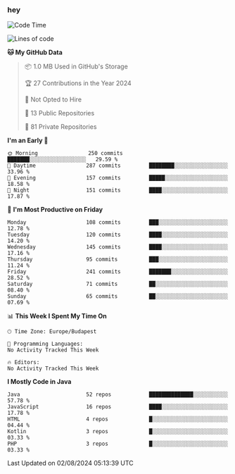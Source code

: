 ### hey

<!--START_SECTION:waka-->
![Code Time](http://img.shields.io/badge/Code%20Time-1%2C037%20hrs%202%20mins-blue)

![Lines of code](https://img.shields.io/badge/From%20Hello%20World%20I%27ve%20Written-1.1%20million%20lines%20of%20code-blue)

**🐱 My GitHub Data** 

> 📦 1.0 MB Used in GitHub's Storage 
 > 
> 🏆 27 Contributions in the Year 2024
 > 
> 🚫 Not Opted to Hire
 > 
> 📜 13 Public Repositories 
 > 
> 🔑 81 Private Repositories 
 > 
**I'm an Early 🐤** 

```text
🌞 Morning                250 commits         ███████░░░░░░░░░░░░░░░░░░   29.59 % 
🌆 Daytime                287 commits         ████████░░░░░░░░░░░░░░░░░   33.96 % 
🌃 Evening                157 commits         █████░░░░░░░░░░░░░░░░░░░░   18.58 % 
🌙 Night                  151 commits         ████░░░░░░░░░░░░░░░░░░░░░   17.87 % 
```
📅 **I'm Most Productive on Friday** 

```text
Monday                   108 commits         ███░░░░░░░░░░░░░░░░░░░░░░   12.78 % 
Tuesday                  120 commits         ████░░░░░░░░░░░░░░░░░░░░░   14.20 % 
Wednesday                145 commits         ████░░░░░░░░░░░░░░░░░░░░░   17.16 % 
Thursday                 95 commits          ███░░░░░░░░░░░░░░░░░░░░░░   11.24 % 
Friday                   241 commits         ███████░░░░░░░░░░░░░░░░░░   28.52 % 
Saturday                 71 commits          ██░░░░░░░░░░░░░░░░░░░░░░░   08.40 % 
Sunday                   65 commits          ██░░░░░░░░░░░░░░░░░░░░░░░   07.69 % 
```


📊 **This Week I Spent My Time On** 

```text
🕑︎ Time Zone: Europe/Budapest

💬 Programming Languages: 
No Activity Tracked This Week

🔥 Editors: 
No Activity Tracked This Week
```

**I Mostly Code in Java** 

```text
Java                     52 repos            ██████████████░░░░░░░░░░░   57.78 % 
JavaScript               16 repos            ████░░░░░░░░░░░░░░░░░░░░░   17.78 % 
HTML                     4 repos             █░░░░░░░░░░░░░░░░░░░░░░░░   04.44 % 
Kotlin                   3 repos             █░░░░░░░░░░░░░░░░░░░░░░░░   03.33 % 
PHP                      3 repos             █░░░░░░░░░░░░░░░░░░░░░░░░   03.33 % 
```




 Last Updated on 02/08/2024 05:13:39 UTC
<!--END_SECTION:waka-->
